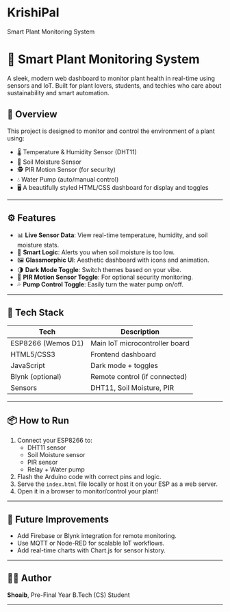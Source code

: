 # KrishiPal
 Smart Plant Monitoring System

# 🌿 Smart Plant Monitoring System

A sleek, modern web dashboard to monitor plant health in real-time using sensors and IoT. Built for plant lovers, students, and techies who care about sustainability and smart automation.

## 📸 Overview

This project is designed to monitor and control the environment of a plant using:
- 🌡️ Temperature & Humidity Sensor (DHT11)
- 🌱 Soil Moisture Sensor
- 🕵️ PIR Motion Sensor (for security)
- 💧 Water Pump (auto/manual control)
- 🖥️ A beautifully styled HTML/CSS dashboard for display and toggles

---

## ⚙️ Features

- 📊 **Live Sensor Data**: View real-time temperature, humidity, and soil moisture stats.
- 🧠 **Smart Logic**: Alerts you when soil moisture is too low.
- 🖼️ **Glassmorphic UI**: Aesthetic dashboard with icons and animation.
- 🌗 **Dark Mode Toggle**: Switch themes based on your vibe.
- 🔐 **PIR Motion Sensor Toggle**: For optional security monitoring.
- 💦 **Pump Control Toggle**: Easily turn the water pump on/off.

---

## 🧰 Tech Stack

| Tech | Description |
|------|-------------|
| ESP8266 (Wemos D1) | Main IoT microcontroller board |
| HTML5/CSS3 | Frontend dashboard |
| JavaScript | Dark mode + toggles |
| Blynk (optional) | Remote control (if connected) |
| Sensors | DHT11, Soil Moisture, PIR |

---

## 📦 How to Run

1. Connect your ESP8266 to:
   - DHT11 sensor
   - Soil Moisture sensor
   - PIR sensor
   - Relay + Water pump
2. Flash the Arduino code with correct pins and logic.
3. Serve the `index.html` file locally or host it on your ESP as a web server.
4. Open it in a browser to monitor/control your plant!

---

## 🚀 Future Improvements

- Add Firebase or Blynk integration for remote monitoring.
- Use MQTT or Node-RED for scalable IoT workflows.
- Add real-time charts with Chart.js for sensor history.

---

## 👨‍💻 Author

**Shoaib**, Pre-Final Year B.Tech (CS) Student  

---